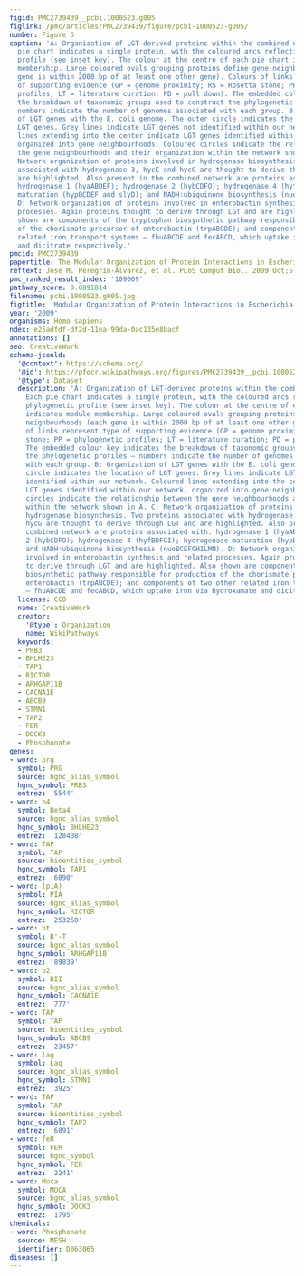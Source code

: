 ```yaml
---
figid: PMC2739439__pcbi.1000523.g005
figlink: /pmc/articles/PMC2739439/figure/pcbi-1000523-g005/
number: Figure 5
caption: 'A: Organization of LGT-derived proteins within the combined network. Each
  pie chart indicates a single protein, with the coloured arcs reflecting its phylogenetic
  profile (see inset key). The colour at the centre of each pie chart indicates module
  membership. Large coloured ovals grouping proteins define gene neighbourhoods (each
  gene is within 2000 bp of at least one other gene). Colours of links represent type
  of supporting evidence (GP = genome proximity; RS = Rosetta stone; PP = phylogenetic
  profiles; LT = literature curation; PD = pull down). The embedded colour key indicates
  the breakdown of taxonomic groups used to construct the phylogenetic profiles –
  numbers indicate the number of genomes associated with each group. B: Organization
  of LGT genes with the E. coli genome. The outer circle indicates the location of
  LGT genes. Grey lines indicate LGT genes not identified within our network. Coloured
  lines extending into the center indicate LGT genes identified within our network,
  organized into gene neighbourhoods. Coloured circles indicate the relationship between
  the gene neighbourhoods and their organization within the network shown in A. C:
  Network organization of proteins involved in hydrogenase biosynthesis. Two proteins
  associated with hydrogenase 3, hycE and hycG are thought to derive through LGT and
  are highlighted. Also present in the combined network are proteins associated with:
  hydrogenase 1 (hyaABDEF); hydrogenase 2 (hybCDFO); hydrogenase 4 (hyfBDFGI); hydrogenase
  maturation (hypBCDEF and slyD); and NADH∶ubiquinone biosynthesis (nuoBCEFGHILMN).
  D: Network organization of proteins involved in enterobactin synthesis and related
  processes. Again proteins thought to derive through LGT and are highlighted. Also
  shown are components of the tryptophan biosynthetic pathway responsible for production
  of the chorismate precursor of enterobactin (trpABCDE); and components of two other
  related iron transport systems – fhuABCDE and fecABCD, which uptake iron via hydroxamate
  and dicitrate respectively.'
pmcid: PMC2739439
papertitle: The Modular Organization of Protein Interactions in Escherichia coli .
reftext: José M. Peregrín-Alvarez, et al. PLoS Comput Biol. 2009 Oct;5(10):e1000523.
pmc_ranked_result_index: '109009'
pathway_score: 0.6891814
filename: pcbi.1000523.g005.jpg
figtitle: 'Modular Organization of Protein Interactions in Escherichia coli '
year: '2009'
organisms: Homo sapiens
ndex: e25adfdf-df2d-11ea-99da-0ac135e8bacf
annotations: []
seo: CreativeWork
schema-jsonld:
  '@context': https://schema.org/
  '@id': https://pfocr.wikipathways.org/figures/PMC2739439__pcbi.1000523.g005.html
  '@type': Dataset
  description: 'A: Organization of LGT-derived proteins within the combined network.
    Each pie chart indicates a single protein, with the coloured arcs reflecting its
    phylogenetic profile (see inset key). The colour at the centre of each pie chart
    indicates module membership. Large coloured ovals grouping proteins define gene
    neighbourhoods (each gene is within 2000 bp of at least one other gene). Colours
    of links represent type of supporting evidence (GP = genome proximity; RS = Rosetta
    stone; PP = phylogenetic profiles; LT = literature curation; PD = pull down).
    The embedded colour key indicates the breakdown of taxonomic groups used to construct
    the phylogenetic profiles – numbers indicate the number of genomes associated
    with each group. B: Organization of LGT genes with the E. coli genome. The outer
    circle indicates the location of LGT genes. Grey lines indicate LGT genes not
    identified within our network. Coloured lines extending into the center indicate
    LGT genes identified within our network, organized into gene neighbourhoods. Coloured
    circles indicate the relationship between the gene neighbourhoods and their organization
    within the network shown in A. C: Network organization of proteins involved in
    hydrogenase biosynthesis. Two proteins associated with hydrogenase 3, hycE and
    hycG are thought to derive through LGT and are highlighted. Also present in the
    combined network are proteins associated with: hydrogenase 1 (hyaABDEF); hydrogenase
    2 (hybCDFO); hydrogenase 4 (hyfBDFGI); hydrogenase maturation (hypBCDEF and slyD);
    and NADH∶ubiquinone biosynthesis (nuoBCEFGHILMN). D: Network organization of proteins
    involved in enterobactin synthesis and related processes. Again proteins thought
    to derive through LGT and are highlighted. Also shown are components of the tryptophan
    biosynthetic pathway responsible for production of the chorismate precursor of
    enterobactin (trpABCDE); and components of two other related iron transport systems
    – fhuABCDE and fecABCD, which uptake iron via hydroxamate and dicitrate respectively.'
  license: CC0
  name: CreativeWork
  creator:
    '@type': Organization
    name: WikiPathways
  keywords:
  - PRB3
  - BHLHE23
  - TAP1
  - RICTOR
  - ARHGAP11B
  - CACNA1E
  - ABCB9
  - STMN1
  - TAP2
  - FER
  - DOCK3
  - Phosphonate
genes:
- word: prg
  symbol: PRG
  source: hgnc_alias_symbol
  hgnc_symbol: PRB3
  entrez: '5544'
- word: b4
  symbol: Beta4
  source: hgnc_alias_symbol
  hgnc_symbol: BHLHE23
  entrez: '128408'
- word: TAP
  symbol: TAP
  source: bioentities_symbol
  hgnc_symbol: TAP1
  entrez: '6890'
- word: (piA)
  symbol: PIA
  source: hgnc_alias_symbol
  hgnc_symbol: RICTOR
  entrez: '253260'
- word: bt
  symbol: B'-T
  source: hgnc_alias_symbol
  hgnc_symbol: ARHGAP11B
  entrez: '89839'
- word: b2
  symbol: BII
  source: hgnc_alias_symbol
  hgnc_symbol: CACNA1E
  entrez: '777'
- word: TAP
  symbol: TAP
  source: bioentities_symbol
  hgnc_symbol: ABCB9
  entrez: '23457'
- word: lag
  symbol: Lag
  source: hgnc_alias_symbol
  hgnc_symbol: STMN1
  entrez: '3925'
- word: TAP
  symbol: TAP
  source: bioentities_symbol
  hgnc_symbol: TAP2
  entrez: '6891'
- word: feR
  symbol: FER
  source: hgnc_symbol
  hgnc_symbol: FER
  entrez: '2241'
- word: Moca
  symbol: MOCA
  source: hgnc_alias_symbol
  hgnc_symbol: DOCK3
  entrez: '1795'
chemicals:
- word: Phosphonate
  source: MESH
  identifier: D063065
diseases: []
---
```

